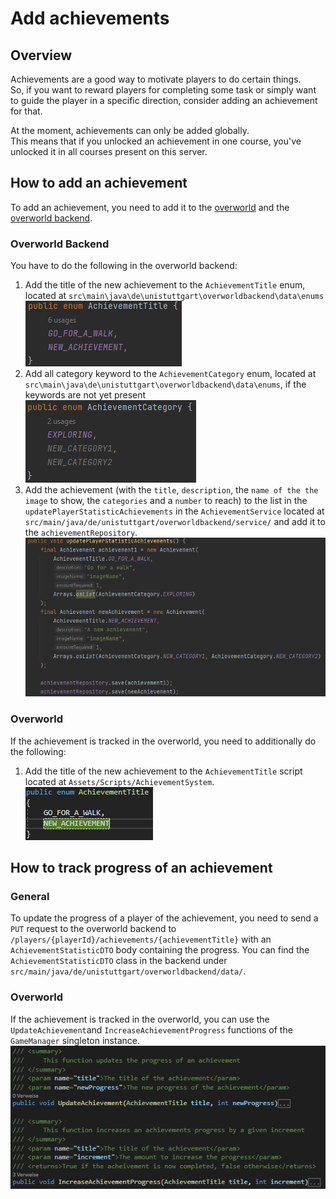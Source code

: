# Add achievements

## Overview

Achievements are a good way to motivate players to do certain things.  
So, if you want to reward players for completing some task or simply want to guide the player in a specific direction, consider adding an achievement for that.

At the moment, achievements can only be added globally.  
This means that if you unlocked an achievement in one course, you've unlocked it in all courses present on this server.

## How to add an achievement

To add an achievement, you need to add it to the [overworld](https://github.com/Gamify-IT/overworld) and the [overworld backend](https://github.com/Gamify-IT/overworld-backend).

### Overworld Backend

You have to do the following in the overworld backend:

1. Add the title of the new achievement to the `AchievementTitle` enum, located at `src\main\java\de\unistuttgart\overworldbackend\data\enums`  
![backend enum of possible achievements](assets/achievement-backend-title-enum.webp)
2. Add all category keyword to the `AchievementCategory` enum, located at `src\main\java\de\unistuttgart\overworldbackend\data\enums`, if the keywords are not yet present  
![Category enum](assets/achievement-backend-category-enum.webp)
3. Add the achievement (with the `title`, `description`, the `name of the the image` to show, the `categories` and a `number` to reach) to the list in the `updatePlayerStatisticAchievements` in the `AchievementService` located at `src/main/java/de/unistuttgart/overworldbackend/service/` and add it to the `achievementRepository`.  
![Achievement creation](assets/achievement-creation.webp)

### Overworld

If the achievement is tracked in the overworld, you need to additionally do the following:

1. Add the title of the new achievement to the `AchievementTitle` script located at `Assets/Scripts/AchievementSystem`.  
![frontend enum of possible achievements](assets/achievement-title-enum.webp)

## How to track progress of an achievement

### General

To update the progress of a player of the achievement, you need to send a `PUT` request to the overworld backend to `/players/{playerId}/achievements/{achievementTitle}` with an `AchievementStatisticDTO` body containing the progress.
You can find the `AchievementStatisticDTO` class in the backend under `src/main/java/de/unistuttgart/overworldbackend/data/`.

### Overworld

If the achievement is tracked in the overworld, you can use the `UpdateAchievement`and `IncreaseAchievementProgress` functions of the `GameManager` singleton instance.  
![Achievement Progress](assets/achievement-progressing.webp)
